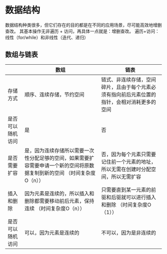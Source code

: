 # 数据结构
数据结构种类很多，但它们存在的⽬的都是在不同的应⽤场景，尽可能⾼效地增删查改。
其基本操作⽆⾮遍历 + 访问，再具体⼀点就是：增删查改。
遍历+访问：线性（for/while）和非线性（迭代、递归）
## 数组与链表

|          | 数组                                                             | 链表                                             |
|----------|----------------------------------------------------------------|------------------------------------------------|
| 存储方式     | 顺序、连续存储，节约空间                                                   | 链式、非连续存储，空间碎片，且由于每个元素必须有指向前后元素位置的指针，会相对消耗更多的空间 |
| 是否可以随机访问 | 是                                                              | 否                                              |
| 是否需要扩容   | 是，因为连续存储所以需要一次性分配足够的空间，如果需要扩容需要申请一个新的空间将原数据复制到新的空间 （时间复杂度O（n）） | 否，因为每个元素只需要记住前一个元素的地址，所以无需在创建时分配空间，所以无需扩容      |
| 插入和删除    | 因为元素是连续的，所以插入和删除都需要移动前后元素，保持连续  （时间复杂度O（n））                    | 只需要直到某一元素的前驱和后驱就可以进行插入和删除  （时间复杂度O（1））         |
| 是否可以随机访问 | 可以，因为元素是连续的                                                    | 不可以，因为是非连续的                                    |

